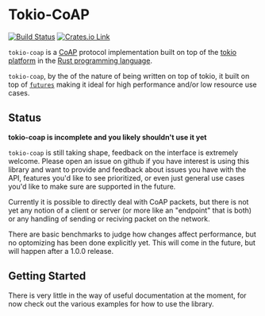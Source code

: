 Tokio-CoAP
==========

[![Build Status](https://travis-ci.org/azdle/tokio-coap.svg?branch=master)](https://travis-ci.org/azdle/tokio-coap)
[![Crates.io Link](http://meritbadge.herokuapp.com/tokio-coap)](https://crates.io/crates/tokio-coap)

`tokio-coap` is a [CoAP](https://tools.ietf.org/html/rfc7252) protocol
implementation built on top of the [tokio platform](https://tokio.rs/)
in the [Rust programming language](https://rust-lang.org).

`tokio-coap`, by the of the nature of being written on top of tokio, it built
on top of [`futures`](https://github.com/alexcrichton/futures-rs) making it
ideal for high performance and/or low resource use cases.

Status
------

**tokio-coap is incomplete and you likely shouldn't use it yet**

`tokio-coap` is still taking shape, feedback on the interface is extremely
welcome. Please open an issue on github if you have interest is using this
library and want to provide and feedback about issues you have with the API,
features you'd like to see prioritized, or even just general use cases you'd
like to make sure are supported in the future.

Currently it is possible to directly deal with CoAP packets, but there is not
yet any notion of a client or server (or more like an "endpoint" that is both)
or any handling of sending or reciving packet on the network.

There are basic benchmarks to judge how changes affect performance, but no
optomizing has been done explicitly yet. This will come in the future, but will
happen after a 1.0.0 release.


Getting Started
---------------

There is very little in the way of useful documentation at the moment, for now
check out the various examples for how to use the library.


